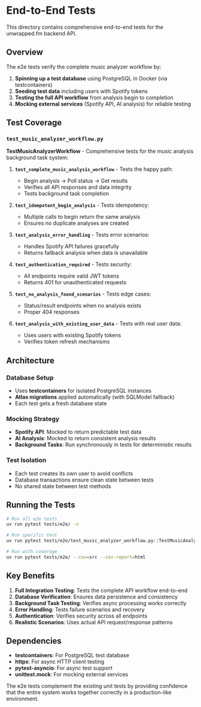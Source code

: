 # End-to-End Tests

This directory contains comprehensive end-to-end tests for the unwrapped.fm backend API.

## Overview

The e2e tests verify the complete music analyzer workflow by:

1. **Spinning up a test database** using PostgreSQL in Docker (via testcontainers)
2. **Seeding test data** including users with Spotify tokens
3. **Testing the full API workflow** from analysis begin to completion
4. **Mocking external services** (Spotify API, AI analysis) for reliable testing

## Test Coverage

### `test_music_analyzer_workflow.py`

**TestMusicAnalyzerWorkflow** - Comprehensive tests for the music analysis background task system:

1. **`test_complete_music_analysis_workflow`** - Tests the happy path:
   - Begin analysis → Poll status → Get results
   - Verifies all API responses and data integrity
   - Tests background task completion

2. **`test_idempotent_begin_analysis`** - Tests idempotency:
   - Multiple calls to begin return the same analysis
   - Ensures no duplicate analyses are created

3. **`test_analysis_error_handling`** - Tests error scenarios:
   - Handles Spotify API failures gracefully
   - Returns fallback analysis when data is unavailable

4. **`test_authentication_required`** - Tests security:
   - All endpoints require valid JWT tokens
   - Returns 401 for unauthenticated requests

5. **`test_no_analysis_found_scenarios`** - Tests edge cases:
   - Status/result endpoints when no analysis exists
   - Proper 404 responses

6. **`test_analysis_with_existing_user_data`** - Tests with real user data:
   - Uses users with existing Spotify tokens
   - Verifies token refresh mechanisms

## Architecture

### Database Setup
- Uses **testcontainers** for isolated PostgreSQL instances
- **Atlas migrations** applied automatically (with SQLModel fallback)
- Each test gets a fresh database state

### Mocking Strategy
- **Spotify API**: Mocked to return predictable test data
- **AI Analysis**: Mocked to return consistent analysis results
- **Background Tasks**: Run synchronously in tests for deterministic results

### Test Isolation
- Each test creates its own user to avoid conflicts
- Database transactions ensure clean state between tests
- No shared state between test methods

## Running the Tests

```bash
# Run all e2e tests
uv run pytest tests/e2e/ -v

# Run specific test
uv run pytest tests/e2e/test_music_analyzer_workflow.py::TestMusicAnalyzerWorkflow::test_complete_music_analysis_workflow -v

# Run with coverage
uv run pytest tests/e2e/ --cov=src --cov-report=html
```

## Key Benefits

1. **Full Integration Testing**: Tests the complete API workflow end-to-end
2. **Database Verification**: Ensures data persistence and consistency
3. **Background Task Testing**: Verifies async processing works correctly
4. **Error Handling**: Tests failure scenarios and recovery
5. **Authentication**: Verifies security across all endpoints
6. **Realistic Scenarios**: Uses actual API request/response patterns

## Dependencies

- **testcontainers**: For PostgreSQL test database
- **httpx**: For async HTTP client testing
- **pytest-asyncio**: For async test support
- **unittest.mock**: For mocking external services

The e2e tests complement the existing unit tests by providing confidence that the entire system works together correctly in a production-like environment.
